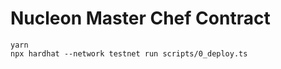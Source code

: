 # Nucleon Master Chef Contract
```shell
yarn
npx hardhat --network testnet run scripts/0_deploy.ts
```

